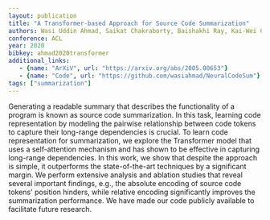 ```yaml
---
layout: publication
title: "A Transformer-based Approach for Source Code Summarization"
authors: Wasi Uddin Ahmad, Saikat Chakraborty, Baishakhi Ray, Kai-Wei Chang
conference: ACL
year: 2020
bibkey: ahmad2020transformer
additional_links:
   - {name: "ArXiV", url: "https://arxiv.org/abs/2005.00653"}
   - {name: "Code", url: "https://github.com/wasiahmad/NeuralCodeSum"}
tags: ["summarization"]
---
```

Generating a readable summary that describes the functionality of a program is known as source code summarization. In this task, learning code representation by modeling the pairwise relationship between code tokens to capture their long-range dependencies is crucial. To learn code representation for summarization, we explore the Transformer model that uses a self-attention mechanism and has shown to be effective in capturing long-range dependencies. In this work, we show that despite the approach is simple, it outperforms the state-of-the-art techniques by a significant margin. We perform extensive analysis and ablation studies that reveal several important findings, e.g., the absolute encoding of source code tokens' position hinders, while relative encoding significantly improves the summarization performance. We have made our code publicly available to facilitate future research. 
